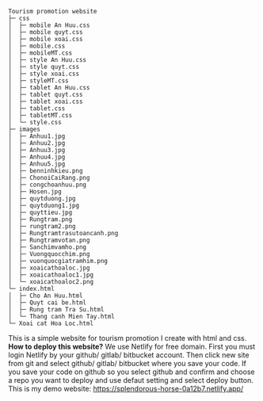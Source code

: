 ```
Tourism promotion website
├─ css
│  ├─ mobile An Huu.css
│  ├─ mobile quyt.css
│  ├─ mobile xoai.css
│  ├─ mobile.css
│  ├─ mobileMT.css
│  ├─ style An Huu.css
│  ├─ style quyt.css
│  ├─ style xoai.css
│  ├─ styleMT.css
│  ├─ tablet An Huu.css
│  ├─ tablet quyt.css
│  ├─ tablet xoai.css
│  ├─ tablet.css
│  ├─ tabletMT.css
│  └─ style.css
├─ images
│  ├─ Anhuu1.jpg
│  ├─ Anhuu2.jpg 
│  ├─ Anhuu3.jpg
│  ├─ Anhuu4.jpg
│  ├─ Anhuu5.jpg
│  ├─ benninhkieu.png
│  ├─ ChonoiCaiRang.png
│  ├─ congchoanhuu.png
│  ├─ Hosen.jpg
│  ├─ quytduong.jpg 
│  ├─ quytduong1.jpg
│  ├─ quyttieu.jpg
│  ├─ Rungtram.png
│  ├─ rungtram2.png
│  ├─ Rungtramtrasutoancanh.png
│  ├─ Rungtramvotan.png
│  ├─ Sanchimvamho.png
│  ├─ Vuongquocchim.png
│  ├─ vuonquocgiatramhim.png
│  ├─ xoaicathoaloc.jpg
│  ├─ xoaicathoaloc1.jpg
│  └─ xoaicathoaloc2.png
└─ index.html
│  ├─ Cho An Huu.html
│  ├─ Quyt cai be.html
│  ├─ Rung tram Tra Su.html
│  └─ Thang canh Mien Tay.html
└─ Xoai cat Hoa Loc.html
```
This is a simple website for tourism promotion I create with html and css.
**How to deploy this website?**
We use Netlify for free domain.
First you must login Netlify by your github/ gitlab/ bitbucket account.
Then click new site from git and select github/ gitlab/ bitbucket where you save your code.
If you save your code on github so you select github and confirm and choose a repo you want to deploy and use defaut setting and select deploy button.
This is my demo website: https://splendorous-horse-0a12b7.netlify.app/
